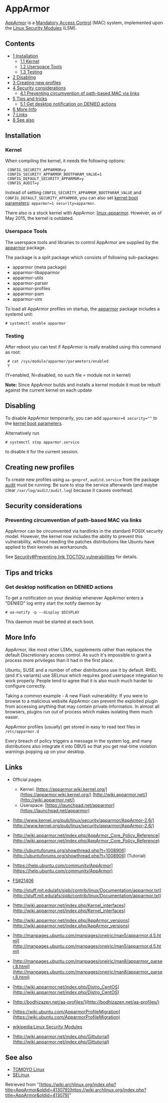 # AppArmor

[AppArmor](https://en.wikipedia.org/wiki/AppArmor "wikipedia:AppArmor") is a [Mandatory Access Control](https://en.wikipedia.org/wiki/Mandatory_access_control "wikipedia:Mandatory access control") (MAC) system, implemented upon the [Linux Security Modules](https://en.wikipedia.org/wiki/Linux_Security_Modules "wikipedia:Linux Security Modules") (LSM).

## Contents

*   [1 Installation](#Installation)
    *   [1.1 Kernel](#Kernel)
    *   [1.2 Userspace Tools](#Userspace_Tools)
    *   [1.3 Testing](#Testing)
*   [2 Disabling](#Disabling)
*   [3 Creating new profiles](#Creating_new_profiles)
*   [4 Security considerations](#Security_considerations)
    *   [4.1 Preventing circumvention of path-based MAC via links](#Preventing_circumvention_of_path-based_MAC_via_links)
*   [5 Tips and tricks](#Tips_and_tricks)
    *   [5.1 Get desktop notification on DENIED actions](#Get_desktop_notification_on_DENIED_actions)
*   [6 More Info](#More_Info)
*   [7 Links](#Links)
*   [8 See also](#See_also)

## Installation

### Kernel

When compiling the kernel, it needs the following options:

```
 CONFIG_SECURITY_APPARMOR=y
 CONFIG_SECURITY_APPARMOR_BOOTPARAM_VALUE=1
 CONFIG_DEFAULT_SECURITY_APPARMOR=y
 CONFIG_AUDIT=y

```

Instead of setting `CONFIG_SECURITY_APPARMOR_BOOTPARAM_VALUE` and `CONFIG_DEFAULT_SECURITY_APPARMOR`, you can also set [kernel boot parameters](/index.php/Kernel_parameters "Kernel parameters"): `apparmor=1 security=apparmor`.

There also is a stock kernel with AppArmor: [linux-apparmor](https://aur.archlinux.org/packages/linux-apparmor/). However, as of May 2015, the kernel is outdated.

### Userspace Tools

The userspace tools and libraries to control AppArmor are supplied by the [apparmor](https://aur.archlinux.org/packages/apparmor/) package.

The package is a split package which consists of following sub-packages:

*   apparmor (meta package)
*   apparmor-libapparmor
*   apparmor-utils
*   apparmor-parser
*   apparmor-profiles
*   apparmor-pam
*   apparmor-vim

To load all AppArmor profiles on startup, the [apparmor](https://aur.archlinux.org/packages/apparmor/) package includes a systemd unit:

 `# systemctl enable apparmor` 

### Testing

After reboot you can test if AppArmor is really enabled using this command as root:

```
 # cat /sys/module/apparmor/parameters/enabled 
 Y

```

(Y=enabled, N=disabled, no such file = module not in kernel)

**Note:** Since AppArmor builds and installs a kernel module it must be rebuilt against the current kernel on each update

## Disabling

To disable AppArmor temporarily, you can add `apparmor=0 security=""` to the [kernel boot parameters](/index.php/Kernel_parameters "Kernel parameters").

Alternatively run

```
# systemctl stop apparmor.service

```

to disable it for the current session.

## Creating new profiles

To create new profiles using `aa-genprof`, `auditd.service` from the package [audit](https://www.archlinux.org/packages/?name=audit) must be running. Be sure to stop the service afterwards (and maybe clear `/var/log/audit/audit.log`) because it causes overhead.

## Security considerations

### Preventing circumvention of path-based MAC via links

AppArmor can be circumvented via hardlinks in the standard POSIX security model. However, the kernel now includes the ability to prevent this vulnerability, without needing the patches distributions like Ubuntu have applied to their kernels as workarounds.

See [Security#Preventing link TOCTOU vulnerabilities](/index.php/Security#Preventing_link_TOCTOU_vulnerabilities "Security") for details.

## Tips and tricks

### Get desktop notification on DENIED actions

To get a notification on your desktop whenever AppArmor enters a "DENIED" log entry start the notify daemon by

```
# aa-notify -p --display $DISPLAY

```

This daemon must be started at each boot.

## More Info

AppArmor, like most other LSMs, supplements rather than replaces the default Discretionary access control. As such it's impossible to grant a process more privileges than it had in the first place.

Ubuntu, SUSE and a number of other distributions use it by default. RHEL (and it's variants) use SELinux which requires good userspace integration to work properly. People tend to agree that it is also much much harder to configure correctly.

Taking a common example - A new Flash vulnerability: If you were to browse to a malicious website AppArmor can prevent the exploited plugin from accessing anything that may contain private information. In almost all browsers, plugins run out of process which makes isolating them much easier.

AppArmor profiles (usually) get stored in easy to read text files in `/etc/apparmor.d`

Every breach of policy triggers a message in the system log, and many distributions also integrate it into DBUS so that you get real-time violation warnings popping up on your desktop.

## Links

*   Official pages
    *   Kernel: [https://apparmor.wiki.kernel.org/](https://apparmor.wiki.kernel.org/) [http://wiki.apparmor.net/](http://wiki.apparmor.net/)
    *   Userspace: [https://launchpad.net/apparmor](https://launchpad.net/apparmor)

*   [http://www.kernel.org/pub/linux/security/apparmor/AppArmor-2.6/](http://www.kernel.org/pub/linux/security/apparmor/AppArmor-2.6/)
*   [http://wiki.apparmor.net/index.php/AppArmor_Core_Policy_Reference](http://wiki.apparmor.net/index.php/AppArmor_Core_Policy_Reference)

*   [http://ubuntuforums.org/showthread.php?t=1008906](http://ubuntuforums.org/showthread.php?t=1008906) (Tutorial)
*   [https://help.ubuntu.com/community/AppArmor](https://help.ubuntu.com/community/AppArmor)
*   [FS#21406](https://bugs.archlinux.org/task/21406)
*   [http://stuff.mit.edu/afs/sipb/contrib/linux/Documentation/apparmor.txt](http://stuff.mit.edu/afs/sipb/contrib/linux/Documentation/apparmor.txt)
*   [http://wiki.apparmor.net/index.php/Kernel_interfaces](http://wiki.apparmor.net/index.php/Kernel_interfaces)
*   [http://wiki.apparmor.net/index.php/AppArmor_versions](http://wiki.apparmor.net/index.php/AppArmor_versions)
*   [http://manpages.ubuntu.com/manpages/oneiric/man5/apparmor.d.5.html](http://manpages.ubuntu.com/manpages/oneiric/man5/apparmor.d.5.html)
*   [http://manpages.ubuntu.com/manpages/oneiric/man8/apparmor_parser.8.html](http://manpages.ubuntu.com/manpages/oneiric/man8/apparmor_parser.8.html)
*   [http://wiki.apparmor.net/index.php/Distro_CentOS](http://wiki.apparmor.net/index.php/Distro_CentOS)
*   [http://bodhizazen.net/aa-profiles/](http://bodhizazen.net/aa-profiles/)
*   [https://wiki.ubuntu.com/ApparmorProfileMigration](https://wiki.ubuntu.com/ApparmorProfileMigration)
*   [wikipedia:Linux Security Modules](https://en.wikipedia.org/wiki/Linux_Security_Modules "wikipedia:Linux Security Modules")
*   [http://wiki.apparmor.net/index.php/Gittutorial](http://wiki.apparmor.net/index.php/Gittutorial)

## See also

*   [TOMOYO Linux](/index.php/TOMOYO_Linux "TOMOYO Linux")
*   [SELinux](/index.php/SELinux "SELinux")

Retrieved from "[https://wiki.archlinux.org/index.php?title=AppArmor&oldid=413079](https://wiki.archlinux.org/index.php?title=AppArmor&oldid=413079)"